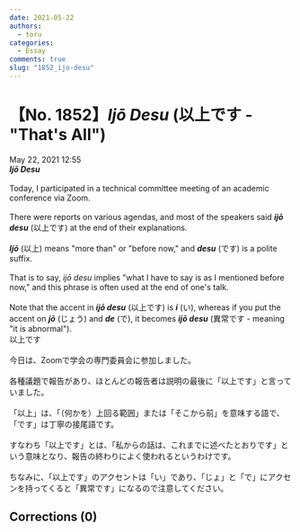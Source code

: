 ```yaml
---
date: 2021-05-22
authors:
  - toru
categories:
  - Essay
comments: true
slug: "1852_ijo-desu"
---
```


# 【No. 1852】<strong><em>Ijō Desu</strong></em> (以上です - "That's All")
<div class="date">May 22, 2021 12:55</div>
<div id="post"><div id="body_show_ori">
<strong><em>Ijō Desu</strong></em><br/><br/>Today, I participated in a technical committee meeting of an academic conference via Zoom.<br/><br/>There were reports on various agendas, and most of the speakers said <strong><em>ijō desu</em></strong> (以上です) at the end of their explanations.<br/><br/><strong><em>Ijō</em></strong> (以上) means "more than" or "before now," and <strong><em>desu</em></strong> (です) is a polite suffix.<br/><br/>That is to say, <em>ijō desu</em> implies "what I have to say is as I mentioned before now," and this phrase is often used at the end of one's talk.<br/><br/>Note that the accent in <strong><em>ijō desu</em></strong> (以上です) is <strong><em>i</em></strong> (い), whereas if you put the accent on <strong><em>jō</em></strong> (じょう) and <strong><em>de</em></strong> (で), it becomes <strong><em>ijō desu</em></strong> (異常です - meaning "it is abnormal").
</div></div>

<!-- more -->

<div id="post_ja"><div id="body_show_mo">
以上です<br/><br/>今日は、Zoomで学会の専門委員会に参加しました。<br/><br/>各種議題で報告があり、ほとんどの報告者は説明の最後に「以上です」と言っていました。<br/><br/>「以上」は、「（何かを）上回る範囲」または「そこから前」を意味する語で、「です」は丁寧の接尾語です。<br/><br/>すなわち「以上です」とは、「私からの話は、これまでに述べたとおりです」という意味となり、報告の終わりによく使われるというわけです。<br/><br/>ちなみに、「以上です」のアクセントは「い」であり、「じょ」と「で」にアクセンを持ってくると「異常です」になるので注意してください。
</div></div>

## Corrections (0)
